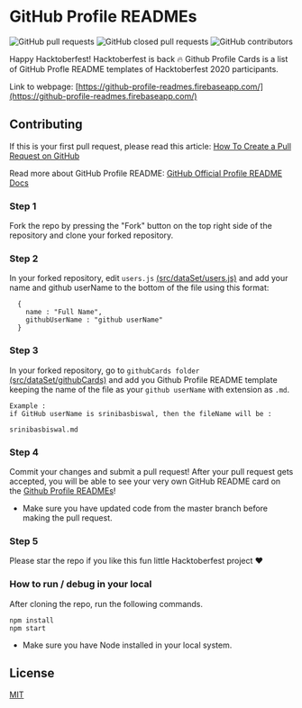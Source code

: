 # GitHub Profile READMEs
![GitHub pull requests](https://img.shields.io/github/issues-pr/srinibasbiswal/GithubProfileReadMe?color=green) ![GitHub closed pull requests](https://img.shields.io/github/issues-pr-closed/srinibasbiswal/GithubProfileReadMe) ![GitHub contributors](https://img.shields.io/github/contributors-anon/srinibasbiswal/GithubProfileReadMe)

Happy Hacktoberfest! Hacktoberfest is back :fire:
Github Profile Cards is a list of GitHub Profle README templates of Hacktoberfest 2020 participants.

Link to webpage: [https://github-profile-readmes.firebaseapp.com/](https://github-profile-readmes.firebaseapp.com/)

## Contributing

If this is your first pull request, please read this article: [How To Create a Pull Request on GitHub](https://www.digitalocean.com/community/tutorials/how-to-create-a-pull-request-on-github)

Read more about GitHub Profile README: [GitHub Official Profile README Docs](https://docs.github.com/en/github/setting-up-and-managing-your-github-profile/managing-your-profile-readme)

### Step 1

Fork the repo by pressing the "Fork" button on the top right side of the
repository and clone your forked repository.

### Step 2

In your forked repository, edit `users.js` [(src/dataSet/users.js)](src/dataSet/users.js) and add your name and github userName to the bottom of the file using this format:

```
  {
    name : "Full Name",
    githubUserName : "github userName"
  }
```

### Step 3 

In your forked repository, go to `githubCards folder` [(src/dataSet/githubCards)](src/dataSet/githubCards) and add you Github Profile README template keeping the name of the file as your `github userName` with extension as `.md`.

```
Example : 
if GitHub userName is srinibasbiswal, then the fileName will be :

srinibasbiswal.md

```

### Step 4 

Commit your changes and submit a pull request! After your pull request gets accepted, you will be able to see your very own GitHub README card on the [Github Profile READMEs](https://github-profile-readmes.firebaseapp.com/)!

* Make sure you have updated code from the master branch before making the pull request.

### Step 5

Please star the repo if you like this fun little Hacktoberfest project :heart:


### How to run / debug in your local

After cloning the repo, run the following commands.
```
npm install
npm start
```

* Make sure you have Node installed in your local system.


## License

[MIT](LICENSE)
